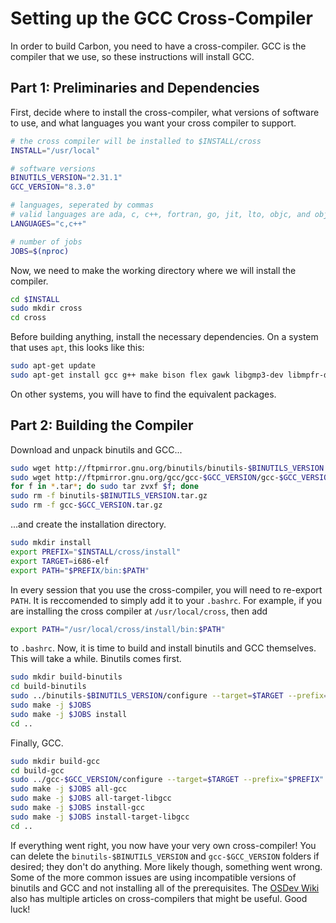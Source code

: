 # Setting up the GCC Cross-Compiler

In order to build Carbon, you need to have a cross-compiler. GCC is the compiler that we use, so these instructions will install GCC.

## Part 1: Preliminaries and Dependencies

First, decide where to install the cross-compiler, what versions of software to use, and what languages you want your cross compiler to support.

```sh
# the cross compiler will be installed to $INSTALL/cross
INSTALL="/usr/local"

# software versions
BINUTILS_VERSION="2.31.1"
GCC_VERSION="8.3.0"

# languages, seperated by commas
# valid languages are ada, c, c++, fortran, go, jit, lto, objc, and obj-c++
LANGUAGES="c,c++"

# number of jobs
JOBS=$(nproc)
```

Now, we need to make the working directory where we will install the compiler.

```sh
cd $INSTALL
sudo mkdir cross
cd cross
```

Before building anything, install the necessary dependencies. On a system that uses `apt`, this looks like this:

```sh
sudo apt-get update
sudo apt-get install gcc g++ make bison flex gawk libgmp3-dev libmpfr-dev libmpfr4 libmpfr4-dbg libmpc-dev texinfo libcloog-isl-dev build-essential gcc-multilib libc6-i386
```

On other systems, you will have to find the equivalent packages.

## Part 2: Building the Compiler

Download and unpack binutils and GCC...


```sh
sudo wget http://ftpmirror.gnu.org/binutils/binutils-$BINUTILS_VERSION.tar.gz
sudo wget http://ftpmirror.gnu.org/gcc/gcc-$GCC_VERSION/gcc-$GCC_VERSION.tar.gz
for f in *.tar*; do sudo tar zvxf $f; done
sudo rm -f binutils-$BINUTILS_VERSION.tar.gz
sudo rm -f gcc-$GCC_VERSION.tar.gz
```

...and create the installation directory.

```sh
sudo mkdir install
export PREFIX="$INSTALL/cross/install"
export TARGET=i686-elf
export PATH="$PREFIX/bin:$PATH"
```

In every session that you use the cross-compiler, you will need to re-export `PATH`. It is reccomended to simply add it to your `.bashrc`. For example, if you are installing the cross compiler at `/usr/local/cross`, then add

```sh
export PATH="/usr/local/cross/install/bin:$PATH"
```

to `.bashrc`. Now, it is time to build and install binutils and GCC themselves. This will take a while. Binutils comes first.

```sh
sudo mkdir build-binutils
cd build-binutils
sudo ../binutils-$BINUTILS_VERSION/configure --target=$TARGET --prefix="$PREFIX" --with-sysroot --disable-nls --disable-werror
sudo make -j $JOBS
sudo make -j $JOBS install
cd ..
```

Finally, GCC.

```sh
sudo mkdir build-gcc
cd build-gcc
sudo ../gcc-$GCC_VERSION/configure --target=$TARGET --prefix="$PREFIX" --disable-nls --enable-languages=$LANGUAGES --without-headers
sudo make -j $JOBS all-gcc
sudo make -j $JOBS all-target-libgcc
sudo make -j $JOBS install-gcc
sudo make -j $JOBS install-target-libgcc
cd ..
```

If everything went right, you now have your very own cross-compiler! You can delete the `binutils-$BINUTILS_VERSION` and `gcc-$GCC_VERSION` folders if desired; they don't do anything. More likely though, something went wrong. Some of the more common issues are using incompatible versions of binutils and GCC and not installing all of the prerequisites. The [OSDev Wiki](https://wiki.osdev.org/GCC_Cross-Compiler) also has multiple articles on cross-compilers that might be useful. Good luck!
